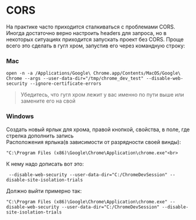 # CORS

На практике часто приходится сталкиваться с проблемами CORS.
Иногда достаточно верно настроить headers для запроса, но в некоторых ситуациях приходится запускать проект без CORS.
Проще всего это сделать в гугл хром, запустив его через командную строку:

### **Mac**
```
open -n -a /Applications/Google\ Chrome.app/Contents/MacOS/Google\ Chrome --args --user-data-dir="/tmp/chrome_dev_test" --disable-web-security --ignore-certificate-errors
```
> Убедитесь, что гугл хром лежит у вас именно по пути выше или замените его на свой

### **Windows**

Создать новый ярлык для хрома, правой кнопкой, свойства, в поле, где стрелка дополнить запись
<br>
Расположения ярлыка(в зависимости от разрядности своей винды):<br>
```
"C:\Program Files (x86)\Google\Chrome\Application\chrome.exe"<br>
```

К нему надо дописать вот это:<br>
```
 --disable-web-security --user-data-dir="C:/ChromeDevSession" --disable-site-isolation-trials
```
Должно выйти примерно так:
```
"C:\Program Files (x86)\Google\Chrome\Application\chrome.exe" --disable-web-security --user-data-dir="C:/ChromeDevSession" --disable-site-isolation-trials
```
